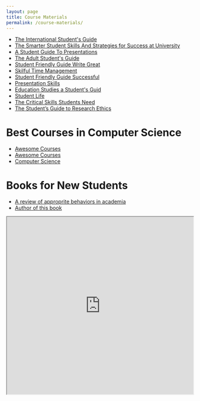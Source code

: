 ```yaml
---
layout: page
title: Course Materials
permalink: /course-materials/
---
```


* [The International Student's Guide](/static_files/materials/Books/10_The_International_Students_Guide.pdf)
* [The Smarter Student Skills And Strategies for Success at University](/static_files/materials/Books/11_The_Smarter_Student_Skills_And_Strategies_for_Success_at_University.pdf)
* [A Student Guide To Presentations](/static_files/materials/Books/12_A_Student_Guide_To_Presentations.pdf)
* [The Adult Student's Guide](/static_files/materials/Books/13The_Adult_Student's_Guide.pdf)
* [Student Friendly Guide Write Great](/static_files/materials/Books/14_Student-Friendly_Guide_Write_Great.pdf)
* [Skilful Time Management](/static_files/materials/Books/15_Skilful_Time_Management.pdf)
* [Student Friendly Guide Successful](/static_files/materials/Books/16Student-Friendly_Guide_Successful.pdf)
* [Presentation Skills](/static_files/materials/Books/18Presentation_Skills.pdf)
* [Education Studies a Student's Guid](/static_files/materials/Books/Education_Studies_A_Student's_Guid.pdf)
* [Student Life](/static_files/materials/Books/StudentLife.pdf)
* [The Critical Skills Students Need](/static_files/materials/Books/The_Critical_Skills_Students_Need.pdf)
* [The Student’s Guide to Research Ethics](/static_files/materials/Books/The_Student’s_Guide_to_Research_Ethics.pdf)


# Best Courses in Computer Science

* [Awesome Courses](https://github.com/prakhar1989/awesome-courses)
* [Awesome Courses](https://github.com/fffaraz/awesome-courses)
* [Computer Science](https://github.com/ossu/computer-science)


# Books for New Students
* [A review of approprite behaviors in academia](http://saneibook.com/%D9%81%D9%88%D8%AA-%D9%88-%D9%81%D9%86-%D8%AF%D8%A7%D9%86%D8%B4%D8%AC%D9%88%D9%8A%D9%8A--%D9%85%D8%B1%D9%88%D8%B1%D9%8A-%D8%A8%D8%B1-%D8%B1%D9%81%D8%AA%D8%A7%D8%B1%D9%87%D8%A7%D9%8A-%D9%85%D9%86%D8%A7%D8%B3%D8%A8-%D8%AF%D8%B1-%D9%85%D8%AD%D9%8A%D8%B7-%D9%87%D8%A7%D9%8A-%D8%AF%D8%A7%D9%86%D8%B4%DA%AF%D8%A7%D9%87%D9%8A_46379)
* [Author of this book](https://www.instagram.com/zharfapsycenter)



<iframe width="100%" height="480px" src="https://rhumbl.com/embed/5e3b6a2e0a31150e0a4da13b"></iframe>
<!-- https://rhumbl.com/app/share/5e3b6a2e0a31150e0a4da13b -->